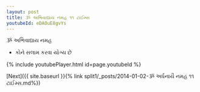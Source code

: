 ```yaml
---
layout: post
title: ૐ અભિવાદ્યાય નમહ ૧૧ ટાઈમ્સ
youtubeId: eDAOuE8gvYs
---
```

 
 
 ૐ અભિવાદ્યાય નમહ  
 
 -  કોને સલામ કરવા યોગ્ય છે 
 
  
 
  
 
 
 
 
 
 


{% include youtubePlayer.html id=page.youtubeId %}
 
[Next]({{ site.baseurl }}{% link  split1/_posts/2014-01-02-ૐ અર્ધનાયૈ નમહ ૧૧ ટાઈમ્સ.md%})
 
